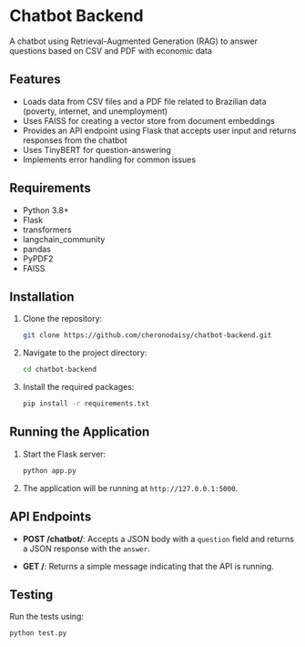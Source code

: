 # Chatbot Backend
A chatbot using Retrieval-Augmented Generation (RAG) to answer questions based on CSV and PDF with economic data

## Features

- Loads data from CSV files and a PDF file related to Brazilian data (poverty, internet, and unemployment)
- Uses FAISS for creating a vector store from document embeddings
- Provides an API endpoint using Flask that accepts user input and returns responses from the chatbot
- Uses TinyBERT for question-answering
- Implements error handling for common issues

## Requirements

- Python 3.8+
- Flask
- transformers
- langchain_community
- pandas
- PyPDF2
- FAISS

## Installation

1. Clone the repository:
    ```bash
    git clone https://github.com/cheronodaisy/chatbot-backend.git
    ```

2. Navigate to the project directory:
    ```bash
    cd chatbot-backend
    ```

3. Install the required packages:
    ```bash
    pip install -r requirements.txt
    ```

## Running the Application

1. Start the Flask server:
    ```bash
    python app.py
    ```

2. The application will be running at `http://127.0.0.1:5000`.

## API Endpoints

- **POST /chatbot/**: Accepts a JSON body with a `question` field and returns a JSON response with the `answer`.

- **GET /**: Returns a simple message indicating that the API is running.

## Testing

Run the tests using:
```bash
python test.py
